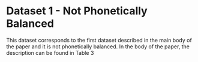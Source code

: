 # Dataset 1 - Not Phonetically Balanced
This dataset corresponds to the first dataset described in the main body of the paper and it is not phonetically balanced. In the body of the paper, the description can be found in Table 3
